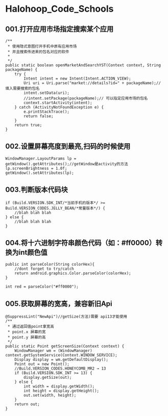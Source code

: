 # Halohoop_Code_Schools
 
## 001.打开应用市场指定搜索某个应用

    
	/**
	 * 使用隐式意图打开手机中原有应用市场
	 * 并且搜索传进来的包名对应的软件
	 *
	 */
	public static boolean openMarketAndSearchYST(Context context, String packageName) {
        try {
            Intent intent = new Intent(Intent.ACTION_VIEW);
            Uri uri = Uri.parse("market://details?id=" + packageName);// 填入需要搜索的包名
            intent.setData(uri);
            //intent.setPackage(packageName);// 可以指定应用市场的包名
            context.startActivity(intent);
        } catch (ActivityNotFoundException e) {
            e.printStackTrace();
            return false;
        }
        return true;
    }

## 002.设置屏幕亮度到最亮,扫码的时候使用
	WindowManager.LayoutParams lp = getWindow().getAttributes();//getWindow是activity的方法
	lp.screenBrightness = 1.0f;
	getWindow().setAttributes(lp);

## 003.判断版本代码块
	if (Build.VERSION.SDK_INT/*当前手机的版本*/ >= Build.VERSION_CODES.JELLY_BEAN/*常量版本*/) {
		//blah blah blah
	} else {
		//blah blah blah
	}

## 004.将十六进制字符串颜色代码（如：#ff0000）转换为int颜色值

	public int parseColor(String colorHex){
		//dont forget to try/catch
		return android.graphics.Color.parseColor(colorHex);
	}	

	int red = parseColor("#ff0000");

## 005.获取屏幕的宽高，兼容新旧Api

    @SuppressLint("NewApi")//getSize(方法)需要 api13才能使用
    /**
     * 通过返回值point拿宽高
     * point.x 屏幕的宽
     * point.y 屏幕的高
     */
    public static Point getScreenSize(Context context) {
        WindowManager wm = (WindowManager) context.getSystemService(Context.WINDOW_SERVICE);
        Display display = wm.getDefaultDisplay();
        Point out = new Point();
        //Build.VERSION_CODES.HONEYCOMB_MR2 → 13
        if (Build.VERSION.SDK_INT >= 13) {
            display.getSize(out);
        } else {
            int width = display.getWidth();
            int height = display.getHeight();
            out.set(width, height);
        }
        return out;
    }